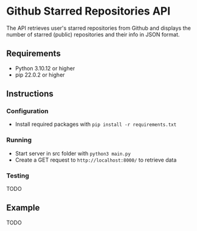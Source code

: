 # Github Starred Repositories API

The API retrieves user's starred repositories from Github and displays the number of starred (public) repositories and their info in JSON format.

## Requirements
- Python 3.10.12 or higher
- pip 22.0.2 or higher

## Instructions

### Configuration
- Install required packages with ```pip install -r requirements.txt```

### Running
- Start server in src folder with ```python3 main.py```
- Create a GET request to ```http://localhost:8000/``` to retrieve data

### Testing
TODO

## Example
TODO
